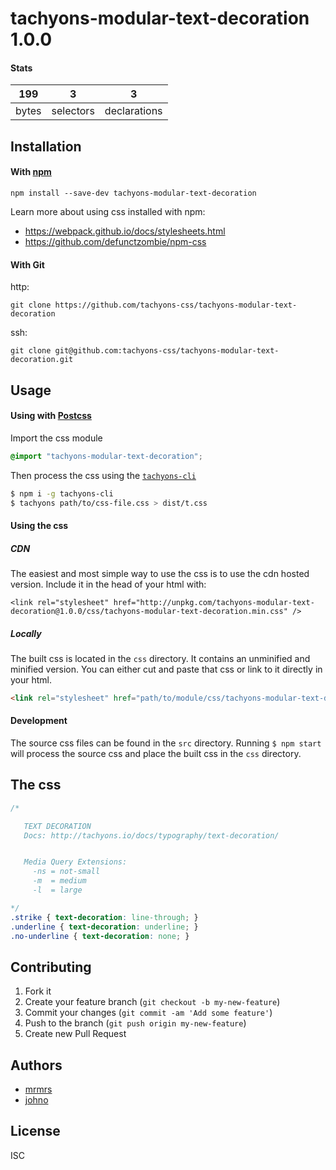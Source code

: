 # tachyons-modular-text-decoration 1.0.0



#### Stats

199 | 3 | 3
---|---|---
bytes | selectors | declarations

## Installation

#### With [npm](https://npmjs.com)

```
npm install --save-dev tachyons-modular-text-decoration
```

Learn more about using css installed with npm:
* https://webpack.github.io/docs/stylesheets.html
* https://github.com/defunctzombie/npm-css

#### With Git

http:
```
git clone https://github.com/tachyons-css/tachyons-modular-text-decoration
```

ssh:
```
git clone git@github.com:tachyons-css/tachyons-modular-text-decoration.git
```

## Usage

#### Using with [Postcss](https://github.com/postcss/postcss)

Import the css module

```css
@import "tachyons-modular-text-decoration";
```

Then process the css using the [`tachyons-cli`](https://github.com/tachyons-css/tachyons-cli)

```sh
$ npm i -g tachyons-cli
$ tachyons path/to/css-file.css > dist/t.css
```

#### Using the css

##### CDN
The easiest and most simple way to use the css is to use the cdn hosted version. Include it in the head of your html with:

```
<link rel="stylesheet" href="http://unpkg.com/tachyons-modular-text-decoration@1.0.0/css/tachyons-modular-text-decoration.min.css" />
```

##### Locally
The built css is located in the `css` directory. It contains an unminified and minified version.
You can either cut and paste that css or link to it directly in your html.

```html
<link rel="stylesheet" href="path/to/module/css/tachyons-modular-text-decoration">
```

#### Development

The source css files can be found in the `src` directory.
Running `$ npm start` will process the source css and place the built css in the `css` directory.

## The css

```css
/*

   TEXT DECORATION
   Docs: http://tachyons.io/docs/typography/text-decoration/


   Media Query Extensions:
     -ns = not-small
     -m  = medium
     -l  = large

*/
.strike { text-decoration: line-through; }
.underline { text-decoration: underline; }
.no-underline { text-decoration: none; }
```

## Contributing

1. Fork it
2. Create your feature branch (`git checkout -b my-new-feature`)
3. Commit your changes (`git commit -am 'Add some feature'`)
4. Push to the branch (`git push origin my-new-feature`)
5. Create new Pull Request

## Authors

* [mrmrs](http://mrmrs.io)
* [johno](http://johnotander.com)

## License

ISC

